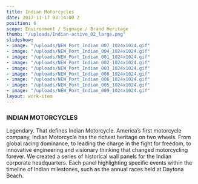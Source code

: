 ```yaml
---
title: Indian Motorcycles
date: 2017-11-17 03:14:00 Z
position: 6
scope: Environment / Signage / Brand Heritage
thumb: "/uploads/Indian-active_02_large.png"
slideshow:
- image: "/uploads/NEW_Port_Indian_007_1024x1024.gif"
- image: "/uploads/NEW_Port_Indian_004_1024x1024.gif"
- image: "/uploads/NEW_Port_Indian_001_1024x1024.gif"
- image: "/uploads/NEW_Port_Indian_002_1024x1024.gif"
- image: "/uploads/NEW_Port_Indian_003_1024x1024.gif"
- image: "/uploads/NEW_Port_Indian_008_1024x1024.gif"
- image: "/uploads/NEW_Port_Indian_006_1024x1024.gif"
- image: "/uploads/NEW_Port_Indian_005_1024x1024.gif"
- image: "/uploads/NEW_Port_Indian_009_1024x1024.gif"
layout: work-item
---
```


### INDIAN MOTORCYCLES

Legendary. That defines Indian Motorcycle. America’s first motorcycle company, Indian Motorcycle has the richest heritage on two wheels. From global racing dominance, to leading the charge in the fight for freedom, to innovative engineering and visionary thinking that changed motorcycling forever.  We created a series of historical wall panels for the Indian corporate headquarters. Each panel highlighting specific events within the timeline of Indian milestones, such as the annual races held at Daytona Beach.
